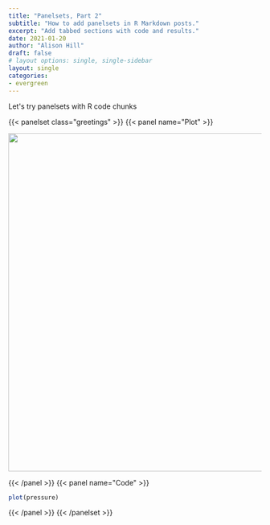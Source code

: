 ```yaml
---
title: "Panelsets, Part 2"
subtitle: "How to add panelsets in R Markdown posts."
excerpt: "Add tabbed sections with code and results."
date: 2021-01-20
author: "Alison Hill"
draft: false
# layout options: single, single-sidebar
layout: single
categories:
- evergreen
---
```



Let's try panelsets with R code chunks

{{< panelset class="greetings" >}}
{{< panel name="Plot" >}}

<img src="{{< blogdown/postref >}}index_files/figure-html/plot-1.png" width="672" />

{{< /panel >}}
{{< panel name="Code" >}}


```r
plot(pressure)
```

{{< /panel >}}
{{< /panelset  >}}
